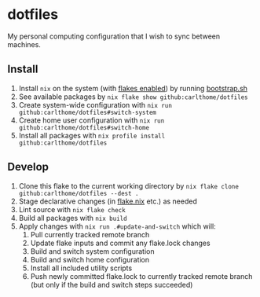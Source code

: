 # dotfiles

My personal computing configuration that I wish to sync between machines.

## Install

1. Install `nix` on the system (with [flakes enabled](https://nixos.wiki/wiki/Flakes#Enable_flakes)) by running [bootstrap.sh](./bootstrap.sh)
1. See available packages by `nix flake show github:carlthome/dotfiles`
1. Create system-wide configuration with `nix run github:carlthome/dotfiles#switch-system`
1. Create home user configuration with `nix run github:carlthome/dotfiles#switch-home`
1. Install all packages with `nix profile install github:carlthome/dotfiles`

## Develop

1. Clone this flake to the current working directory by `nix flake clone github:carlthome/dotfiles --dest .`
1. Stage declarative changes (in [flake.nix](./flake.nix) etc.) as needed
1. Lint source with `nix flake check`
1. Build all packages with `nix build`
1. Apply changes with `nix run .#update-and-switch` which will:
   1. Pull currently tracked remote branch
   1. Update flake inputs and commit any flake.lock changes
   1. Build and switch system configuration
   1. Build and switch home configuration
   1. Install all included utility scripts
   1. Push newly committed flake.lock to currently tracked remote branch (but only if the build and switch steps succeeded)
